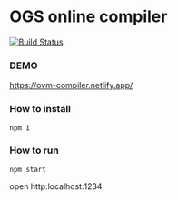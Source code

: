 # OGS online compiler

[![Build Status](https://travis-ci.org/cryptoeconomicslab/online-ogs-editor.svg?branch=master)](https://travis-ci.org/cryptoeconomicslab/online-ogs-editor)

### DEMO

https://ovm-compiler.netlify.app/

### How to install

```
npm i
```

### How to run

```
npm start
```

open http:localhost:1234
